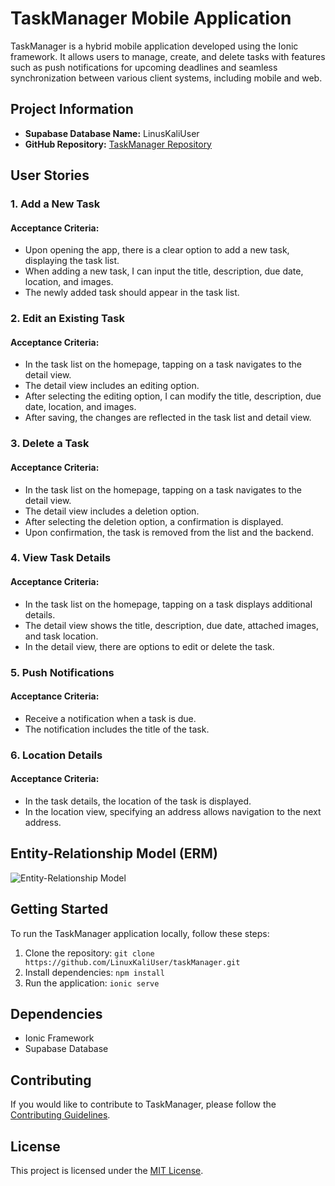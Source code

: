 # TaskManager Mobile Application

TaskManager is a hybrid mobile application developed using the Ionic framework. It allows users to manage, create, and delete tasks with features such as push notifications for upcoming deadlines and seamless synchronization between various client systems, including mobile and web.

## Project Information

- **Supabase Database Name:** LinusKaliUser
- **GitHub Repository:** [TaskManager Repository](https://github.com/LinuxKaliUser/taskManager)

## User Stories

### 1. Add a New Task

#### Acceptance Criteria:

- Upon opening the app, there is a clear option to add a new task, displaying the task list.
- When adding a new task, I can input the title, description, due date, location, and images.
- The newly added task should appear in the task list.

### 2. Edit an Existing Task

#### Acceptance Criteria:

- In the task list on the homepage, tapping on a task navigates to the detail view.
- The detail view includes an editing option.
- After selecting the editing option, I can modify the title, description, due date, location, and images.
- After saving, the changes are reflected in the task list and detail view.

### 3. Delete a Task

#### Acceptance Criteria:

- In the task list on the homepage, tapping on a task navigates to the detail view.
- The detail view includes a deletion option.
- After selecting the deletion option, a confirmation is displayed.
- Upon confirmation, the task is removed from the list and the backend.

### 4. View Task Details

#### Acceptance Criteria:

- In the task list on the homepage, tapping on a task displays additional details.
- The detail view shows the title, description, due date, attached images, and task location.
- In the detail view, there are options to edit or delete the task.

### 5. Push Notifications

#### Acceptance Criteria:

- Receive a notification when a task is due.
- The notification includes the title of the task.

### 6. Location Details

#### Acceptance Criteria:

- In the task details, the location of the task is displayed.
- In the location view, specifying an address allows navigation to the next address.

## Entity-Relationship Model (ERM)

![Entity-Relationship Model](link-to-your-image)

## Getting Started

To run the TaskManager application locally, follow these steps:

1. Clone the repository: `git clone https://github.com/LinuxKaliUser/taskManager.git`
2. Install dependencies: `npm install`
3. Run the application: `ionic serve`

## Dependencies

- Ionic Framework
- Supabase Database

## Contributing

If you would like to contribute to TaskManager, please follow the [Contributing Guidelines](CONTRIBUTING.md).

## License

This project is licensed under the [MIT License](LICENSE).
